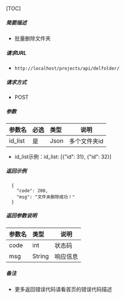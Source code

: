 

[TOC]
    
##### 简要描述

- 批量删除文件夹

##### 请求URL
- ` http://localhost/projects/api/delfolder/ `
  
##### 请求方式
- POST 

##### 参数

| 参数名     |必选| 类型   | 说明      |
|:--------|:---|:-----|---------|
| id_list |是  | Json | 多个文件夹id |
- id_list示例：id_list: [{"id": 31}, {"id": 32}]

##### 返回示例 

``` 
  {
    "code": 200,
    "msg": "文件夹删除成功！"
  }
```

##### 返回参数说明 

|参数名|类型|说明|
|:-----  |:-----|-----                           |
|code |int   |状态码  |
|msg |String   |响应信息  |


##### 备注 

- 更多返回错误代码请看首页的错误代码描述




